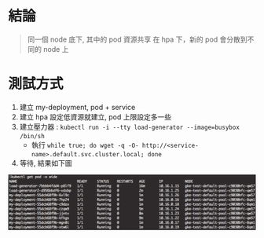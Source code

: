 # 結論
> 同一個 node 底下, 其中的 pod 資源共享
> 在 hpa 下，新的 pod 會分散到不同的 node 上

# 測試方式
1. 建立 my-deployment, pod + service
2. 建立 hpa 設定低資源就建立, pod 上限設定多一些
3. 建立壓力器 : `kubectl run -i --tty load-generator --image=busybox /bin/sh`
	- 執行 `while true; do wget -q -O- http://<service-name>.default.svc.cluster.local; done`
4. 等待, 結果如下圖

![img](./~assets/multi-node-hpa.png)